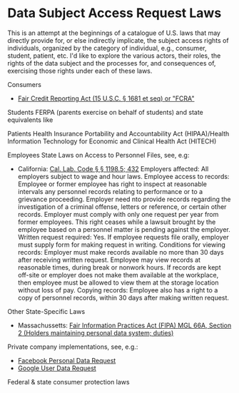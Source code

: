 # Data Subject Access Request Laws
 
This is an attempt at the beginnings of a catalogue of U.S. laws that may directly provide for, or else indirectly implicate, the subject access rights of individuals, organized by the category of individual, e.g., consumer, student, patient, etc. I'd like to explore the various actors, their roles, the rights of the data subject and the processes for, and consequences of, exercising those rights under each of these laws.

Consumers
- [Fair Credit Reporting Act (15 U.S.C. § 1681 et seq) or "FCRA"](https://www.law.cornell.edu/uscode/text/15/chapter-41/subchapter-III)

Students
FERPA (parents exercise on behalf of students) and state equivalents like 

Patients
Health Insurance Portability and Accountability Act (HIPAA)/Health Information Technology for Economic and Clinical Health Act (HITECH)

Employees
State Laws on Access to Personnel Files, see, e.g:
- California:
[Cal. Lab. Code § § 1198.5; 432](http://leginfo.legislature.ca.gov/faces/codes_displaySection.xhtml?lawCode=LAB&sectionNum=1198.5)
Employers affected: All employers subject to wage and hour laws.
Employee access to records: Employee or former employee has right to inspect at reasonable intervals any personnel records relating to performance or to a grievance proceeding. Employer need nto provide records regarding the investigation of a criminal offense, letters or reference, or certain other records. Employer must comply with only one request per year from former employees. This right ceases while a lawsuit brought by the employee based on a personnel matter is pending against the employer. Written request required: Yes. If employee requests file orally, employer must supply form for making request in writing. Conditions for viewing records: Employer must make records available no more than 30 days after receiving written request. Employee may view records at reasonable times, during break or nonwork hours. If records are kept off-site or employer does not make them available at the workplace, then employee must be allowed to view them at the storage location without loss of pay. Copying records: Employee also has a right to a copy of personnel records, within 30 days after making written request.

Other State-Specific Laws
- Massachussetts: [Fair Information Practices Act (FIPA) MGL 66A, Section 2 (Holders maintaining personal data system; duties)](https://malegislature.gov/Laws/GeneralLaws/PartI/TitleX/Chapter66A/Section2)

Private company implementations, see, e.g.:
- [Facebook Personal Data Request](https://www.facebook.com/help/contact/180237885820953)
- [Google User Data Request](https://takeout.google.com/settings/takeout?pli=1) 

Federal & state consumer protection laws
